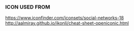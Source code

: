 ### ICON USED FROM 
https://www.iconfinder.com/iconsets/social-networks-18
http://aalmiray.github.io/ikonli/cheat-sheet-openiconic.html